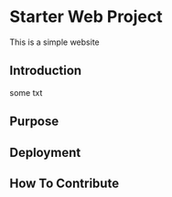 # Starter Web Project

This is a simple website

## Introduction

some txt

## Purpose

## Deployment

## How To Contribute